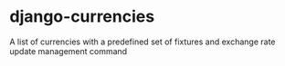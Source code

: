 django-currencies
=================

A list of currencies with a predefined set of fixtures and exchange rate update management command
